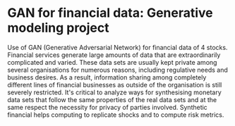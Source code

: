 # GAN for financial data: Generative modeling project
Use of GAN (Generative Adversarial Network) for financial data of 4 stocks. Financial services generate large amounts of data that are extraordinarily complicated and varied. These data sets are usually kept private among several organisations for numerous reasons, including regulative needs and business desires.
As a result, information sharing among completely different lines of financial businesses as outside of the organisation is still severely restricted. 
It's critical to analyze ways for synthesising monetary data sets that follow the same properties of the real data sets and at the same respect the necessity for privacy of parties involved. Synthetic financial helps computing to replicate shocks and to compute risk metrics.

